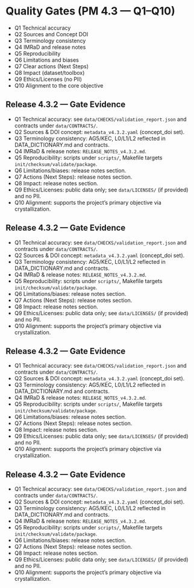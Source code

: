 # Quality Gates (PM 4.3 — Q1–Q10)

- Q1 Technical accuracy
- Q2 Sources and Concept DOI
- Q3 Terminology consistency
- Q4 IMRaD and release notes
- Q5 Reproducibility
- Q6 Limitations and biases
- Q7 Clear actions (Next Steps)
- Q8 Impact (dataset/toolbox)
- Q9 Ethics/Licenses (no PII)
- Q10 Alignment to the core objective

## Release 4.3.2 — Gate Evidence
- Q1 Technical accuracy: see `data/CHECKS/validation_report.json` and contracts under `data/CONTRACTS/`.
- Q2 Sources & DOI concept: `metadata_v4.3.2.yaml` (concept_doi set).
- Q3 Terminology consistency: AG5/KEC, L0/L1/L2 reflected in DATA_DICTIONARY.md and contracts.
- Q4 IMRaD & release notes: `RELEASE_NOTES_v4.3.2.md`.
- Q5 Reproducibility: scripts under `scripts/`, Makefile targets `init/checksum/validate/package`.
- Q6 Limitations/biases: release notes section.
- Q7 Actions (Next Steps): release notes section.
- Q8 Impact: release notes section.
- Q9 Ethics/Licenses: public data only; see `data/LICENSES/` (if provided) and no PII.
- Q10 Alignment: supports the project’s primary objective via crystallization.

## Release 4.3.2 — Gate Evidence
- Q1 Technical accuracy: see `data/CHECKS/validation_report.json` and contracts under `data/CONTRACTS/`.
- Q2 Sources & DOI concept: `metadata_v4.3.2.yaml` (concept_doi set).
- Q3 Terminology consistency: AG5/KEC, L0/L1/L2 reflected in DATA_DICTIONARY.md and contracts.
- Q4 IMRaD & release notes: `RELEASE_NOTES_v4.3.2.md`.
- Q5 Reproducibility: scripts under `scripts/`, Makefile targets `init/checksum/validate/package`.
- Q6 Limitations/biases: release notes section.
- Q7 Actions (Next Steps): release notes section.
- Q8 Impact: release notes section.
- Q9 Ethics/Licenses: public data only; see `data/LICENSES/` (if provided) and no PII.
- Q10 Alignment: supports the project’s primary objective via crystallization.

## Release 4.3.2 — Gate Evidence
- Q1 Technical accuracy: see `data/CHECKS/validation_report.json` and contracts under `data/CONTRACTS/`.
- Q2 Sources & DOI concept: `metadata_v4.3.2.yaml` (concept_doi set).
- Q3 Terminology consistency: AG5/KEC, L0/L1/L2 reflected in DATA_DICTIONARY.md and contracts.
- Q4 IMRaD & release notes: `RELEASE_NOTES_v4.3.2.md`.
- Q5 Reproducibility: scripts under `scripts/`, Makefile targets `init/checksum/validate/package`.
- Q6 Limitations/biases: release notes section.
- Q7 Actions (Next Steps): release notes section.
- Q8 Impact: release notes section.
- Q9 Ethics/Licenses: public data only; see `data/LICENSES/` (if provided) and no PII.
- Q10 Alignment: supports the project’s primary objective via crystallization.

## Release 4.3.2 — Gate Evidence
- Q1 Technical accuracy: see `data/CHECKS/validation_report.json` and contracts under `data/CONTRACTS/`.
- Q2 Sources & DOI concept: `metadata_v4.3.2.yaml` (concept_doi set).
- Q3 Terminology consistency: AG5/KEC, L0/L1/L2 reflected in DATA_DICTIONARY.md and contracts.
- Q4 IMRaD & release notes: `RELEASE_NOTES_v4.3.2.md`.
- Q5 Reproducibility: scripts under `scripts/`, Makefile targets `init/checksum/validate/package`.
- Q6 Limitations/biases: release notes section.
- Q7 Actions (Next Steps): release notes section.
- Q8 Impact: release notes section.
- Q9 Ethics/Licenses: public data only; see `data/LICENSES/` (if provided) and no PII.
- Q10 Alignment: supports the project’s primary objective via crystallization.
